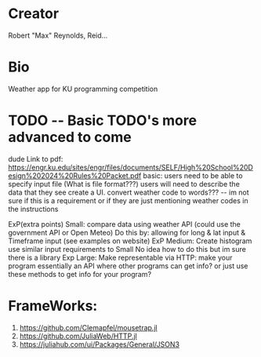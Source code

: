 # Creator
Robert "Max" Reynolds, Reid...

# Bio
Weather app for KU programming competition

# TODO -- Basic TODO's more advanced to come
dude
Link to pdf: https://engr.ku.edu/sites/engr/files/documents/SELF/High%20School%20Design%202024%20Rules%20Packet.pdf
basic:
   users need to be able to specify input file (What is file format???)
   users will need to describe the data that they see
   create a UI.
   convert weather code to words??? -- im not sure if this is a requirement or if they are just mentioning weather codes in the instructions 

ExP(extra points) Small:
   compare data using weather API (could use the government API or Open Meteo)
       Do this by:
       allowing for long & lat input & Timeframe input (see examples on website)
ExP Medium:
    Create histogram
       use similar input requirements to Small
       No idea how to do this but im sure there is a library
Exp Large:
   Make representable via HTTP:
     make your program essentially an API where other programs can get info? or just use these methods to get info for your program?

# FrameWorks:
1. https://github.com/Clemapfel/mousetrap.jl
2. https://github.com/JuliaWeb/HTTP.jl
3. https://juliahub.com/ui/Packages/General/JSON3
